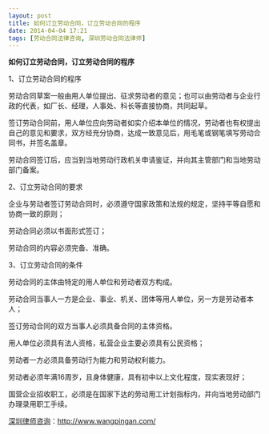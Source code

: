 ```yaml
---
layout: post
title: 如何订立劳动合同，订立劳动合同的程序
date: 2014-04-04 17:21
tags: [劳动合同法律咨询, 深圳劳动合同法律师]
---
```

<strong>如何订立劳动合同，订立劳动合同的程序</strong>

1、订立劳动合同的程序

劳动合同草案一般由用人单位提出、征求劳动者的意见；也可以由劳动者与企业行政的代表，如厂长、经理，人事处、科长等直接协商，共同起草。

签订劳动合同前，用人单位应向劳动者如实介绍本单位的情况，劳动者也有权提出自己的意见和要求，双方经充分协商，达成一致意见后，用毛笔或钢笔填写劳动合同书，并签名盖章。

劳动合同签订后，应当到当地劳动行政机关申请鉴证，并向其主管部门和当地劳动部门备案。

2、订立劳动合同的要求

企业与劳动者签订劳动合同时，必须遵守国家政策和法规的规定，坚持平等自愿和协商一致的原则；

劳动合同必须以书面形式签订；

劳动合同的内容必须完备、准确。

3、订立劳动合同的条件

劳动合同的主体由特定的用人单位和劳动者双方构成。

劳动合同当事人一方是企业、事业、机关、团体等用人单位，另一方是劳动者本人；

签订劳动合同的双方当事人必须具备合同的主体资格。

用人单位必须具有法人资格，私营企业主要必须具有公民资格；

劳动者一方必须具备劳动行为能力和劳动权利能力。

劳动者必须年满16周岁，且身体健康，具有初中以上文化程度，现实表现好；

国营企业招收职工，必须是在国家下达的劳动用工计划指标内，并向当地劳动部门办理录用职工手续。

<a href="http://www.wangpingan.com/">深圳律师咨询</a>：<a href="http://www.wangpingan.com/">http://www.wangpingan.com/</a>

